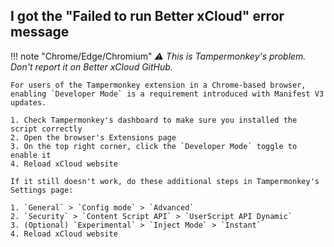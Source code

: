 ## I got the "Failed to run Better xCloud" error message

!!! note "Chrome/Edge/Chromium"
    *⚠️ This is Tampermonkey's problem. Don't report it on Better xCloud GitHub.*  

    For users of the Tampermonkey extension in a Chrome-based browser, enabling `Developer Mode` is a requirement introduced with Manifest V3 updates.
    
    1. Check Tampermonkey's dashboard to make sure you installed the script correctly
    2. Open the browser's Extensions page
    3. On the top right corner, click the `Developer Mode` toggle to enable it
    4. Reload xCloud website

    If it still doesn't work, do these additional steps in Tampermonkey's Settings page:  

    1. `General` > `Config mode` > `Advanced`
    2. `Security` > `Content Script API` > `UserScript API Dynamic`
    3. (Optional) `Experimental` > `Inject Mode` > `Instant`
    4. Reload xCloud website
